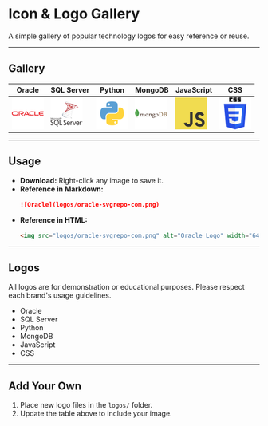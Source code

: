 # Icon & Logo Gallery

A simple gallery of popular technology logos for easy reference or reuse.

---

## Gallery

| Oracle | SQL Server | Python | MongoDB | JavaScript | CSS |
|--------|------------|--------|---------|------------|-----|
| <img src="logos/oracle-svgrepo-com.png" alt="Oracle Logo" width="64" /> | <img src="logos/microsoft-sql-server-logo-svgrepo-com.png" alt="SQL Server Logo" width="64" /> | <img src="logos/python-svgrepo-com.png" alt="Python Logo" width="64" /> | <img src="logos/mongodb-svgrepo-com.png" alt="MongoDB Logo" width="64" /> | <img src="logos/js-svgrepo-com.png" alt="JavaScript Logo" width="64" /> | <img src="logos/css-3-svgrepo-com.png" alt="CSS Logo" width="64" /> |

---

## Usage

- **Download:** Right-click any image to save it.
- **Reference in Markdown:**  
  ```markdown
  ![Oracle](logos/oracle-svgrepo-com.png)
  ```
- **Reference in HTML:**  
  ```html
  <img src="logos/oracle-svgrepo-com.png" alt="Oracle Logo" width="64" />
  ```

---

## Logos

All logos are for demonstration or educational purposes. Please respect each brand's usage guidelines.

- Oracle  
- SQL Server  
- Python  
- MongoDB  
- JavaScript  
- CSS  

---

## Add Your Own

1. Place new logo files in the `logos/` folder.
2. Update the table above to include your image.
